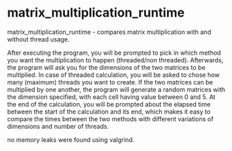 # matrix_multiplication_runtime
matrix_multiplication_runtime - compares matrix multiplication with and without thread usage.

After executing the program, you will be prompted to pick in which method you want the multiplication to happen (threaded/non threaded).
Afterwards, the program will ask you for the dimensions of the two matrices to be multiplied.
In case of threaded calculation, you will be asked to chose how many (maximum) threads you want to create.
If the two matrices can be multiplied by one another, the program will generate a random matrices with the dimension specified, with each cell having value between 0 and 5.
At the end of the calculation, you will be prompted about the elapsed time between the start of the calculation and its end, which makes it easy to compare the times between the two methods with different variations of dimensions and number of threads.

no memory leaks were found using valgrind.
